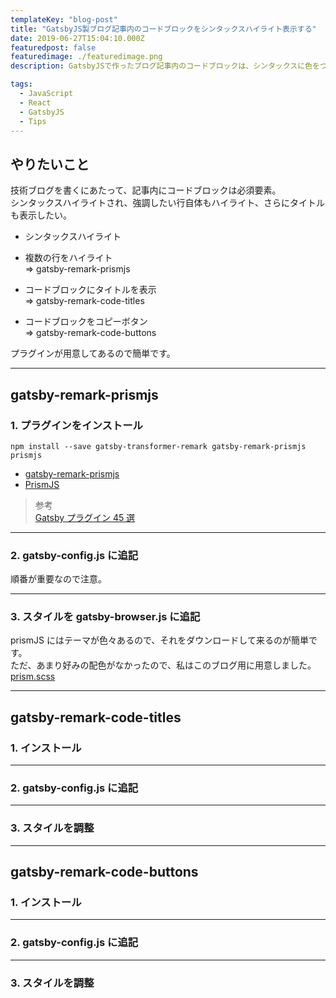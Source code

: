 ```yaml
---
templateKey: "blog-post"
title: "GatsbyJS製ブログ記事内のコードブロックをシンタックスハイライト表示する"
date: 2019-06-27T15:04:10.000Z
featuredpost: false
featuredimage: ./featuredimage.png
description: GatsbyJSで作ったブログ記事内のコードブロックは、シンタックスに色をつけたい。ファイル名も表示したい。ラインもハイライトしたい。

tags:
  - JavaScript
  - React
  - GatsbyJS
  - Tips
---
```


## やりたいこと

技術ブログを書くにあたって、記事内にコードブロックは必須要素。  
シンタックスハイライトされ、強調したい行自体もハイライト、さらにタイトルも表示したい。

- シンタックスハイライト
- 複数の行をハイライト  
  => gatsby-remark-prismjs

- コードブロックにタイトルを表示  
  => gatsby-remark-code-titles

- コードブロックをコピーボタン  
  => gatsby-remark-code-buttons

プラグインが用意してあるので簡単です。

---

## gatsby-remark-prismjs

### 1. プラグインをインストール

```text
npm install --save gatsby-transformer-remark gatsby-remark-prismjs prismjs
```

- [gatsby-remark-prismjs](https://www.gatsbyjs.org/packages/gatsby-remark-prismjs/)
- [PrismJS](https://prismjs.com/)

> 参考  
> [Gatsby プラグイン 45 選](https://qiita.com/Takumon/items/da8347f81a9f021b637f#gatsby-remark-prismjs)

---

### 2. gatsby-config.js に追記

順番が重要なので注意。

---

### 3. スタイルを gatsby-browser.js に追記

prismJS にはテーマが色々あるので、それをダウンロードして来るのが簡単です。  
ただ、あまり好みの配色がなかったので、私はこのブログ用に用意しました。  
[prism.scss](https://github.com/ayumitk/gatsbynetlify/blob/master/src/styles/prism.scss)

---

## gatsby-remark-code-titles

### 1. インストール

---

### 2. gatsby-config.js に追記

---

### 3. スタイルを調整

---

## gatsby-remark-code-buttons

### 1. インストール

---

### 2. gatsby-config.js に追記

---

### 3. スタイルを調整
